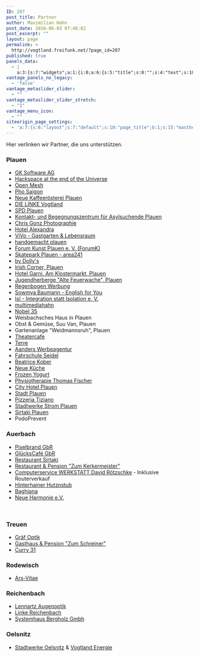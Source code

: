 ```yaml
---
ID: 207
post_title: Partner
author: Maximilian Hahn
post_date: 2016-06-03 07:48:02
post_excerpt: ""
layout: page
permalink: >
  http://vogtland.freifunk.net/?page_id=207
published: true
panels_data:
  - |
    a:3:{s:7:"widgets";a:1:{i:0;a:6:{s:5:"title";s:0:"";s:4:"text";s:10291:"<p>Hier verlinken wir Partner, die uns unterstützen.</p><h3> </h3><h3>Plauen</h3><ul><li><a href="https://www.facebook.com/phosaigonplauen" target="_blank">Pho Saigon</a></li><li><a href="http://www.pl-kaffee.de/" target="_blank">Neue Kaffeerösterei Plauen</a></li><li><a href="http://www.dielinke-vogtland.de/" target="_blank">DIE LINKE Vogtland</a></li><li><a href="http://www.spd-plauen.de/" target="_blank">SPD Plauen</a></li><li><a href="http://www.fluechtlingshilfe-plauen.de/" target="_blank">Flüchtlingshilfe Plauen e.V.</a></li><li><a href="http://www.chris-gonz.de/" target="_blank">Chris Gonz Photographie</a></li><li><a href="http://www.hotel-alexandra-plauen.de/" target="_blank">Hotel Alexandra</a></li><li><a href="http://www.vivo-lounge.de/" target="_blank">ViVo - Gastgarten &amp; Lebensraum</a></li><li><a href="http://handgemacht-plauen.de/" target="_blank">handgemacht plauen</a></li><li><a href="http://forum-kunst-plauen.de/" target="_blank">Forum Kunst Plauen e. V. (ForumK)</a></li><li><a href="http://zweiviereins.de/" target="_blank">Skatepark Plauen - area241</a></li><li><a href="http://www.by-dollys.de/" target="_blank">by Dolly's</a></li><li><a href="http://www.irish-corner-plauen.de/" target="_blank">Irish Corner, Plauen</a></li><li><a href="http://www.hotel-am-klostermarkt.de/" target="_blank">Hotel Garni, Am Klostermarkt, Plauen</a></li><li><a href="https://www.facebook.com/jugendherberge.plauen" target="_blank">Jugendherberge "Alte Feuerwache", Plauen</a></li><li><a href="http://www.regenbogenwerbung.de/" target="_blank">Regenbogen Werbung</a></li><li><a href="http://sowmya-baumann.de/" target="_blank">Sowmya Baumann - English for You</a></li><li><a href="https://www.facebook.com/fluechtlingshilfevogtland/" target="_blank">IsI - Integration statt Isolation e. V.</a></li><li><a href="https://www.facebook.com/Nobel5und30">Nobel 35</a></li><li>Weisbachsches Haus in Plauen</li><li>Obst &amp; Gemüse, Suu Van, Plauen</li><li>Gartenanlage "Weidmannsruh", Plauen</li><li><span data-sheets-value="{&quot;1&quot;:2,&quot;2&quot;:&quot;Theatercafe&quot;}" data-sheets-userformat="{&quot;2&quot;:1049089,&quot;3&quot;:{&quot;1&quot;:0},&quot;12&quot;:0,&quot;23&quot;:1}" data-sheets-formula="=HYPERLINK(&quot;http://www.theatercafe-plauen.de/&quot;,&quot;Theatercafe&quot;)"><a class="in-cell-link" href="http://www.theatercafe-plauen.de/" target="_blank">Theatercafe</a></span></li><li><span data-sheets-value="{&quot;1&quot;:2,&quot;2&quot;:&quot;Terre&quot;}" data-sheets-userformat="{&quot;2&quot;:1049089,&quot;3&quot;:{&quot;1&quot;:0},&quot;12&quot;:0,&quot;23&quot;:1}" data-sheets-formula="=HYPERLINK(&quot;http://www.terre.de/&quot;,&quot;Terre&quot;)"><a class="in-cell-link" href="http://www.terre.de/" target="_blank">Terre</a></span></li><li><span data-sheets-value="{&quot;1&quot;:2,&quot;2&quot;:&quot;Aanders Werbeagentur&quot;}" data-sheets-userformat="{&quot;2&quot;:1049089,&quot;3&quot;:{&quot;1&quot;:0},&quot;12&quot;:0,&quot;23&quot;:1}" data-sheets-formula="=HYPERLINK(&quot;http://www.aanders.de/&quot;,&quot;Aanders Werbeagentur&quot;)"><a class="in-cell-link" href="http://www.aanders.de/" target="_blank">Aanders Werbeagentur</a></span></li><li><span data-sheets-value="{&quot;1&quot;:2,&quot;2&quot;:&quot;Fahrschule Seidel&quot;}" data-sheets-userformat="{&quot;2&quot;:1049089,&quot;3&quot;:{&quot;1&quot;:0},&quot;12&quot;:0,&quot;23&quot;:1}" data-sheets-formula="=HYPERLINK(&quot;http://fahrschule-seidel.net/&quot;,&quot;Fahrschule Seidel&quot;)"><a class="in-cell-link" href="http://fahrschule-seidel.net/" target="_blank">Fahrschule Seidel</a></span></li><li><a href="http://www.beatricekober.com/">Beatrice Kober</a></li><li><a href="http://www.neue-kueche-plauen.de/">Neue Küche</a></li><li><a class="_2wma" href="https://www.facebook.com/FrozenYogurtPlauen/?ref=page_internal">Frozen Yogurt</a></li><li><span data-sheets-value="{&quot;1&quot;:2,&quot;2&quot;:&quot;Physiotherapie Thomas Fischer&quot;}" data-sheets-userformat="{&quot;2&quot;:1049089,&quot;3&quot;:{&quot;1&quot;:0},&quot;12&quot;:0,&quot;23&quot;:1}" data-sheets-formula="=HYPERLINK(&quot;http://www.physiotherapie-plauen.info/&quot;,&quot;Physiotherapie Thomas Fischer&quot;)"><a class="in-cell-link" href="http://www.physiotherapie-plauen.info/" target="_blank">Physiotherapie Thomas Fischer</a></span></li><li><span data-sheets-value="{&quot;1&quot;:2,&quot;2&quot;:&quot;City Hotel Plauen&quot;}" data-sheets-userformat="{&quot;2&quot;:1049089,&quot;3&quot;:{&quot;1&quot;:0},&quot;12&quot;:0,&quot;23&quot;:1}" data-sheets-formula="=HYPERLINK(&quot;http://www.cityhotel-plauen.de/&quot;,&quot;City Hotel Plauen&quot;)"><a class="in-cell-link" href="http://www.cityhotel-plauen.de/" target="_blank">City Hotel Plauen</a></span></li><li><span data-sheets-value="{&quot;1&quot;:2,&quot;2&quot;:&quot;Stadt Plauen&quot;}" data-sheets-userformat="{&quot;2&quot;:1049089,&quot;3&quot;:{&quot;1&quot;:0},&quot;12&quot;:0,&quot;23&quot;:1}" data-sheets-formula="=HYPERLINK(&quot;http://www.plauen.de/&quot;,&quot;Stadt Plauen&quot;)"><a class="in-cell-link" href="http://www.plauen.de/" target="_blank">Stadt Plauen</a></span></li><li><span data-sheets-value="{&quot;1&quot;:2,&quot;2&quot;:&quot;Pizzeria Tiziano&quot;}" data-sheets-userformat="{&quot;2&quot;:1049089,&quot;3&quot;:{&quot;1&quot;:0},&quot;12&quot;:0,&quot;23&quot;:1}" data-sheets-formula="=HYPERLINK(&quot;http://www.pizzeria-tiziano.de/&quot;,&quot;Pizzeria Tiziano&quot;)"><a class="in-cell-link" href="http://www.pizzeria-tiziano.de/" target="_blank">Pizzeria Tiziano</a></span></li><li><a href="https://www.stadtwerke-strom-plauen.de">Stadtwerke Strom Plauen</a></li><li><a href="https://www.facebook.com/pages/Sirtaki/151478138282550">Sirtaki Plauen</a></li><li>PodoPrevent</li><li><a href="https://www.mjaplauen.de/" target="_blank">Mobile Jugendarbeit Plauen - MJA Plauen e.V.</a></li><li><a href="http://www.parkhotel-plauen.de/" target="_blank">Parkhotel Plauen</a></li></ul><h3> </h3><h3>Auerbach</h3><ul><li><a href="http://pixelbrand.net/" target="_blank">Pixelbrand GbR</a></li><li><a href="http://altmarkt-glueck.de/" target="_blank">GlücksCafé GbR</a></li><li><a href="http://www.sirtaki-auerbach.de/" target="_blank">Restaurant Sirtaki</a></li><li><a href="http://www.zum-kerkermeister.de/" target="_blank">Restaurant &amp; Pension "Zum Kerkermeister"</a></li><li style="text-align: left;"><a href="http://cwdr.de">Computerservice WERKSTATT David Rötzschke</a> - Inklusive Routerverkauf</li><li><span data-sheets-value="{&quot;1&quot;:2,&quot;2&quot;:&quot;Hinterhainer Hutznstub&quot;}" data-sheets-userformat="{&quot;2&quot;:1049089,&quot;3&quot;:{&quot;1&quot;:0},&quot;12&quot;:0,&quot;23&quot;:1}" data-sheets-formula="=HYPERLINK(&quot;www.hinterhainerhutznstub.de&quot;,&quot;Hinterhainer Hutznstub&quot;)"><a class="in-cell-link" href="http://www.hinterhainerhutznstub.de" target="_blank">Hinterhainer Hutznstub</a></span></li><li><span data-sheets-value="{&quot;1&quot;:2,&quot;2&quot;:&quot;Baghiana&quot;}" data-sheets-userformat="{&quot;2&quot;:1049089,&quot;3&quot;:{&quot;1&quot;:0},&quot;12&quot;:0,&quot;23&quot;:1}" data-sheets-formula="=HYPERLINK(&quot;http://baghiana.de/&quot;,&quot;Baghiana&quot;)"><a class="in-cell-link" href="http://baghiana.de/" target="_blank">Baghiana</a></span></li><li><a href="http://neue-harmonie.de/">Neue Harmonie e.V.</a></li></ul><p> </p><h3>Treuen</h3><ul><li><a href="http://www.graef-optik.de/" target="_blank">Gräf Optik</a></li><li><a href="http://www.gasthaus-zum-schreiner.de/">Gasthaus &amp; Pension "Zum Schreiner"</a></li><li><span data-sheets-value="{&quot;1&quot;:2,&quot;2&quot;:&quot;Curry 31 - Treuen&quot;}" data-sheets-userformat="{&quot;2&quot;:1049089,&quot;3&quot;:{&quot;1&quot;:0},&quot;12&quot;:0,&quot;23&quot;:1}" data-sheets-formula="=HYPERLINK(&quot;http://www.curry31.com/&quot;,&quot;Curry 31 - Treuen&quot;)"><a class="in-cell-link" href="http://www.curry31.com/" target="_blank">Curry 31</a></span></li></ul><h3> </h3><h3>Rodewisch</h3><ul><li><span data-sheets-value="{&quot;1&quot;:2,&quot;2&quot;:&quot;Ars-Vitae&quot;}" data-sheets-userformat="{&quot;2&quot;:1049089,&quot;3&quot;:{&quot;1&quot;:0},&quot;12&quot;:0,&quot;23&quot;:1}" data-sheets-formula="=HYPERLINK(&quot;http://ars-vitae.de.com/&quot;,&quot;Ars-Vitae&quot;)"><a class="in-cell-link" href="http://ars-vitae.de.com/" target="_blank">Ars-Vitae</a></span></li></ul><h3> </h3><h3>Reichenbach</h3><ul><li><span data-sheets-value="{&quot;1&quot;:2,&quot;2&quot;:&quot;Lennartz Augenoptik&quot;}" data-sheets-userformat="{&quot;2&quot;:1049088,&quot;12&quot;:0,&quot;23&quot;:1}" data-sheets-formula="=HYPERLINK(&quot;http://www.sehzentrum-sachsen.de/&quot;,&quot;Lennartz Augenoptik&quot;)"><a class="in-cell-link" href="http://www.sehzentrum-sachsen.de/" target="_blank">Lennartz Augenoptik</a></span></li><li><a href="http://www.dielinke-vogtland.de/"><span data-sheets-value="{&quot;1&quot;:2,&quot;2&quot;:&quot;Linke Reichenbach&quot;}" data-sheets-userformat="{&quot;2&quot;:513,&quot;3&quot;:{&quot;1&quot;:0},&quot;12&quot;:0}">Linke Reichenbach</span></a></li><li><span data-sheets-value="{&quot;1&quot;:2,&quot;2&quot;:&quot;Systemhaus Bergholz Gmbh&quot;}" data-sheets-userformat="{&quot;2&quot;:1049089,&quot;3&quot;:{&quot;1&quot;:0},&quot;12&quot;:0,&quot;23&quot;:1}" data-sheets-formula="=HYPERLINK(&quot;http://systemhaus-bergholz.de&quot;,&quot;Systemhaus Bergholz Gmbh&quot;)"><a class="in-cell-link" href="http://systemhaus-bergholz.de" target="_blank">Systemhaus Bergholz Gmbh</a></span></li></ul><h3> </h3><h3>Oelsnitz</h3><ul><li><a href="http://www.swoe.de/">Stadtwerke Oelsnitz</a> &amp; <a href="http://www.vogtland-energie.de">Vogtland Energie</a></li></ul><p> </p><h3>Schöneck</h3><ul><li><a href="https://www.gk-software.com" target="_blank">GK Software AG</a></li><li><a href="http://www.hateotu.de/" target="_blank">Hackspace at the end of the Universe</a></li></ul><p> </p><h3>Allgemein</h3><ul><li><a href="https://www.open-mesh.org" target="_blank">Open Mesh</a></li><li><a href="http://www.multimediahahn.de" target="_blank">multimediahahn</a></li><li><a href="https://www.freifunk-rheinland.net/" target="_blank">Freifunk Rheinland e.V.</a></li></ul><p> </p>";s:20:"text_selected_editor";s:4:"tmce";s:12:"_sow_form_id";s:13:"5778e225a53ca";s:11:"panels_info";a:6:{s:5:"class";s:31:"SiteOrigin_Widget_Editor_Widget";s:4:"grid";i:0;s:4:"cell";i:0;s:2:"id";i:0;s:9:"widget_id";s:36:"305414b6-8978-41e9-9d43-cf35618687ee";s:5:"style";a:2:{s:27:"background_image_attachment";b:0;s:18:"background_display";s:4:"tile";}}s:5:"autop";b:0;}}s:5:"grids";a:1:{i:0;a:2:{s:5:"cells";i:1;s:5:"style";a:0:{}}}s:10:"grid_cells";a:1:{i:0;a:2:{s:4:"grid";i:0;s:6:"weight";i:1;}}}
vantage_panels_no_legacy:
  - 'false'
vantage_metaslider_slider:
  - ""
vantage_metaslider_slider_stretch:
  - "1"
vantage_menu_icon:
  - ""
siteorigin_page_settings:
  - 'a:7:{s:6:"layout";s:7:"default";s:10:"page_title";b:1;s:15:"masthead_margin";b:1;s:13:"footer_margin";b:1;s:14:"featured_image";b:0;s:13:"hide_masthead";b:0;s:19:"hide_footer_widgets";b:0;}'
---
```

Hier verlinken wir Partner, die uns unterstützen.
<h3></h3>
<h3>Plauen</h3>
<ul>
 	<li><a href="https://www.gk-software.com" target="_blank">GK Software AG</a></li>
 	<li><a href="http://www.hateotu.de/" target="_blank">Hackspace at the end of the Universe</a></li>
 	<li><a href="https://www.open-mesh.org" target="_blank">Open Mesh</a></li>
 	<li><a href="https://www.facebook.com/phosaigonplauen" target="_blank">Pho Saigon</a></li>
 	<li><a href="http://www.pl-kaffee.de/" target="_blank">Neue Kaffeerösterei Plauen</a></li>
 	<li><a href="http://www.dielinke-vogtland.de/" target="_blank">DIE LINKE Vogtland</a></li>
 	<li><a href="http://www.spd-plauen.de/" target="_blank">SPD Plauen</a></li>
 	<li><a href="https://www.facebook.com/sfrev.1/" target="_blank">Kontakt- und Begegnungszentrum für Asylsuchende Plauen</a></li>
 	<li><a href="http://www.chris-gonz.de/" target="_blank">Chris Gonz Photographie</a></li>
 	<li><a href="http://www.hotel-alexandra-plauen.de/" target="_blank">Hotel Alexandra</a></li>
 	<li><a href="http://www.vivo-lounge.de/" target="_blank">ViVo - Gastgarten &amp; Lebensraum</a></li>
 	<li><a href="http://handgemacht-plauen.de/" target="_blank">handgemacht plauen</a></li>
 	<li><a href="http://forum-kunst-plauen.de/" target="_blank">Forum Kunst Plauen e. V. (ForumK)</a></li>
 	<li><a href="http://zweiviereins.de/" target="_blank">Skatepark Plauen - area241</a></li>
 	<li><a href="http://www.by-dollys.de/" target="_blank">by Dolly's</a></li>
 	<li><a href="http://www.irish-corner-plauen.de/" target="_blank">Irish Corner, Plauen</a></li>
 	<li><a href="http://www.hotel-am-klostermarkt.de/" target="_blank">Hotel Garni, Am Klostermarkt, Plauen</a></li>
 	<li><a href="https://www.facebook.com/jugendherberge.plauen" target="_blank">Jugendherberge "Alte Feuerwache", Plauen</a></li>
 	<li><a href="http://www.regenbogenwerbung.de/" target="_blank">Regenbogen Werbung</a></li>
 	<li><a href="http://sowmya-baumann.de/" target="_blank">Sowmya Baumann - English for You</a></li>
 	<li><a href="https://www.facebook.com/fluechtlingshilfevogtland/" target="_blank">IsI - Integration statt Isolation e. V.</a></li>
 	<li><a href="http://www.multimediahahn.de" target="_blank">multimediahahn</a></li>
 	<li><a href="https://www.facebook.com/Nobel5und30">Nobel 35</a></li>
 	<li>Weisbachsches Haus in Plauen</li>
 	<li>Obst &amp; Gemüse, Suu Van, Plauen</li>
 	<li>Gartenanlage "Weidmannsruh", Plauen</li>
 	<li><span data-sheets-value="{&quot;1&quot;:2,&quot;2&quot;:&quot;Theatercafe&quot;}" data-sheets-userformat="{&quot;2&quot;:1049089,&quot;3&quot;:{&quot;1&quot;:0},&quot;12&quot;:0,&quot;23&quot;:1}" data-sheets-formula="=HYPERLINK(&quot;http://www.theatercafe-plauen.de/&quot;,&quot;Theatercafe&quot;)"><a class="in-cell-link" href="http://www.theatercafe-plauen.de/" target="_blank">Theatercafe</a></span></li>
 	<li><span data-sheets-value="{&quot;1&quot;:2,&quot;2&quot;:&quot;Terre&quot;}" data-sheets-userformat="{&quot;2&quot;:1049089,&quot;3&quot;:{&quot;1&quot;:0},&quot;12&quot;:0,&quot;23&quot;:1}" data-sheets-formula="=HYPERLINK(&quot;http://www.terre.de/&quot;,&quot;Terre&quot;)"><a class="in-cell-link" href="http://www.terre.de/" target="_blank">Terre</a></span></li>
 	<li><span data-sheets-value="{&quot;1&quot;:2,&quot;2&quot;:&quot;Aanders Werbeagentur&quot;}" data-sheets-userformat="{&quot;2&quot;:1049089,&quot;3&quot;:{&quot;1&quot;:0},&quot;12&quot;:0,&quot;23&quot;:1}" data-sheets-formula="=HYPERLINK(&quot;http://www.aanders.de/&quot;,&quot;Aanders Werbeagentur&quot;)"><a class="in-cell-link" href="http://www.aanders.de/" target="_blank">Aanders Werbeagentur</a></span></li>
 	<li><span data-sheets-value="{&quot;1&quot;:2,&quot;2&quot;:&quot;Fahrschule Seidel&quot;}" data-sheets-userformat="{&quot;2&quot;:1049089,&quot;3&quot;:{&quot;1&quot;:0},&quot;12&quot;:0,&quot;23&quot;:1}" data-sheets-formula="=HYPERLINK(&quot;http://fahrschule-seidel.net/&quot;,&quot;Fahrschule Seidel&quot;)"><a class="in-cell-link" href="http://fahrschule-seidel.net/" target="_blank">Fahrschule Seidel</a></span></li>
 	<li><a href="http://www.beatricekober.com/">Beatrice Kober</a></li>
 	<li><a href="http://www.neue-kueche-plauen.de/">Neue Küche</a></li>
 	<li><a class="_2wma" href="https://www.facebook.com/FrozenYogurtPlauen/?ref=page_internal">Frozen Yogurt</a></li>
 	<li><span data-sheets-value="{&quot;1&quot;:2,&quot;2&quot;:&quot;Physiotherapie Thomas Fischer&quot;}" data-sheets-userformat="{&quot;2&quot;:1049089,&quot;3&quot;:{&quot;1&quot;:0},&quot;12&quot;:0,&quot;23&quot;:1}" data-sheets-formula="=HYPERLINK(&quot;http://www.physiotherapie-plauen.info/&quot;,&quot;Physiotherapie Thomas Fischer&quot;)"><a class="in-cell-link" href="http://www.physiotherapie-plauen.info/" target="_blank">Physiotherapie Thomas Fischer</a></span></li>
 	<li><span data-sheets-value="{&quot;1&quot;:2,&quot;2&quot;:&quot;City Hotel Plauen&quot;}" data-sheets-userformat="{&quot;2&quot;:1049089,&quot;3&quot;:{&quot;1&quot;:0},&quot;12&quot;:0,&quot;23&quot;:1}" data-sheets-formula="=HYPERLINK(&quot;http://www.cityhotel-plauen.de/&quot;,&quot;City Hotel Plauen&quot;)"><a class="in-cell-link" href="http://www.cityhotel-plauen.de/" target="_blank">City Hotel Plauen</a></span></li>
 	<li><span data-sheets-value="{&quot;1&quot;:2,&quot;2&quot;:&quot;Stadt Plauen&quot;}" data-sheets-userformat="{&quot;2&quot;:1049089,&quot;3&quot;:{&quot;1&quot;:0},&quot;12&quot;:0,&quot;23&quot;:1}" data-sheets-formula="=HYPERLINK(&quot;http://www.plauen.de/&quot;,&quot;Stadt Plauen&quot;)"><a class="in-cell-link" href="http://www.plauen.de/" target="_blank">Stadt Plauen</a></span></li>
 	<li><span data-sheets-value="{&quot;1&quot;:2,&quot;2&quot;:&quot;Pizzeria Tiziano&quot;}" data-sheets-userformat="{&quot;2&quot;:1049089,&quot;3&quot;:{&quot;1&quot;:0},&quot;12&quot;:0,&quot;23&quot;:1}" data-sheets-formula="=HYPERLINK(&quot;http://www.pizzeria-tiziano.de/&quot;,&quot;Pizzeria Tiziano&quot;)"><a class="in-cell-link" href="http://www.pizzeria-tiziano.de/" target="_blank">Pizzeria Tiziano</a></span></li>
 	<li><a href="https://www.stadtwerke-strom-plauen.de">Stadtwerke Strom Plauen</a></li>
 	<li><a href="https://www.facebook.com/pages/Sirtaki/151478138282550">Sirtaki Plauen</a></li>
 	<li>PodoPrevent</li>
</ul>
<h3></h3>
<h3>Auerbach</h3>
<ul>
 	<li><a href="http://pixelbrand.net/" target="_blank">Pixelbrand GbR</a></li>
 	<li><a href="http://altmarkt-glueck.de/" target="_blank">GlücksCafé GbR</a></li>
 	<li><a href="http://www.sirtaki-auerbach.de/" target="_blank">Restaurant Sirtaki</a></li>
 	<li><a href="http://www.zum-kerkermeister.de/" target="_blank">Restaurant &amp; Pension "Zum Kerkermeister"</a></li>
 	<li><a href="http://cwdr.de">Computerservice WERKSTATT David Rötzschke</a> - Inklusive Routerverkauf</li>
 	<li><span data-sheets-value="{&quot;1&quot;:2,&quot;2&quot;:&quot;Hinterhainer Hutznstub&quot;}" data-sheets-userformat="{&quot;2&quot;:1049089,&quot;3&quot;:{&quot;1&quot;:0},&quot;12&quot;:0,&quot;23&quot;:1}" data-sheets-formula="=HYPERLINK(&quot;www.hinterhainerhutznstub.de&quot;,&quot;Hinterhainer Hutznstub&quot;)"><a class="in-cell-link" href="http://www.hinterhainerhutznstub.de" target="_blank">Hinterhainer Hutznstub</a></span></li>
 	<li><span data-sheets-value="{&quot;1&quot;:2,&quot;2&quot;:&quot;Baghiana&quot;}" data-sheets-userformat="{&quot;2&quot;:1049089,&quot;3&quot;:{&quot;1&quot;:0},&quot;12&quot;:0,&quot;23&quot;:1}" data-sheets-formula="=HYPERLINK(&quot;http://baghiana.de/&quot;,&quot;Baghiana&quot;)"><a class="in-cell-link" href="http://baghiana.de/" target="_blank">Baghiana</a></span></li>
 	<li><a href="http://neue-harmonie.de/">Neue Harmonie e.V.</a></li>
</ul>
&nbsp;
<h3>Treuen</h3>
<ul>
 	<li><a href="http://www.graef-optik.de/" target="_blank">Gräf Optik</a></li>
 	<li><a href="http://www.gasthaus-zum-schreiner.de/">Gasthaus &amp; Pension "Zum Schreiner"</a></li>
 	<li><span data-sheets-value="{&quot;1&quot;:2,&quot;2&quot;:&quot;Curry 31 - Treuen&quot;}" data-sheets-userformat="{&quot;2&quot;:1049089,&quot;3&quot;:{&quot;1&quot;:0},&quot;12&quot;:0,&quot;23&quot;:1}" data-sheets-formula="=HYPERLINK(&quot;http://www.curry31.com/&quot;,&quot;Curry 31 - Treuen&quot;)"><a class="in-cell-link" href="http://www.curry31.com/" target="_blank">Curry 31</a></span></li>
</ul>
<h3></h3>
<h3>Rodewisch</h3>
<ul>
 	<li><span data-sheets-value="{&quot;1&quot;:2,&quot;2&quot;:&quot;Ars-Vitae&quot;}" data-sheets-userformat="{&quot;2&quot;:1049089,&quot;3&quot;:{&quot;1&quot;:0},&quot;12&quot;:0,&quot;23&quot;:1}" data-sheets-formula="=HYPERLINK(&quot;http://ars-vitae.de.com/&quot;,&quot;Ars-Vitae&quot;)"><a class="in-cell-link" href="http://ars-vitae.de.com/" target="_blank">Ars-Vitae</a></span></li>
</ul>
<h3></h3>
<h3>Reichenbach</h3>
<ul>
 	<li><span data-sheets-value="{&quot;1&quot;:2,&quot;2&quot;:&quot;Lennartz Augenoptik&quot;}" data-sheets-userformat="{&quot;2&quot;:1049088,&quot;12&quot;:0,&quot;23&quot;:1}" data-sheets-formula="=HYPERLINK(&quot;http://www.sehzentrum-sachsen.de/&quot;,&quot;Lennartz Augenoptik&quot;)"><a class="in-cell-link" href="http://www.sehzentrum-sachsen.de/" target="_blank">Lennartz Augenoptik</a></span></li>
 	<li><a href="http://www.dielinke-vogtland.de/"><span data-sheets-value="{&quot;1&quot;:2,&quot;2&quot;:&quot;Linke Reichenbach&quot;}" data-sheets-userformat="{&quot;2&quot;:513,&quot;3&quot;:{&quot;1&quot;:0},&quot;12&quot;:0}">Linke Reichenbach</span></a></li>
 	<li><span data-sheets-value="{&quot;1&quot;:2,&quot;2&quot;:&quot;Systemhaus Bergholz Gmbh&quot;}" data-sheets-userformat="{&quot;2&quot;:1049089,&quot;3&quot;:{&quot;1&quot;:0},&quot;12&quot;:0,&quot;23&quot;:1}" data-sheets-formula="=HYPERLINK(&quot;http://systemhaus-bergholz.de&quot;,&quot;Systemhaus Bergholz Gmbh&quot;)"><a class="in-cell-link" href="http://systemhaus-bergholz.de" target="_blank">Systemhaus Bergholz Gmbh</a></span></li>
</ul>
<h3></h3>
<h3>Oelsnitz</h3>
<ul>
 	<li><a href="http://www.swoe.de/">Stadtwerke Oelsnitz</a> &amp; <a href="http://www.vogtland-energie.de">Vogtland Energie</a></li>
</ul>
